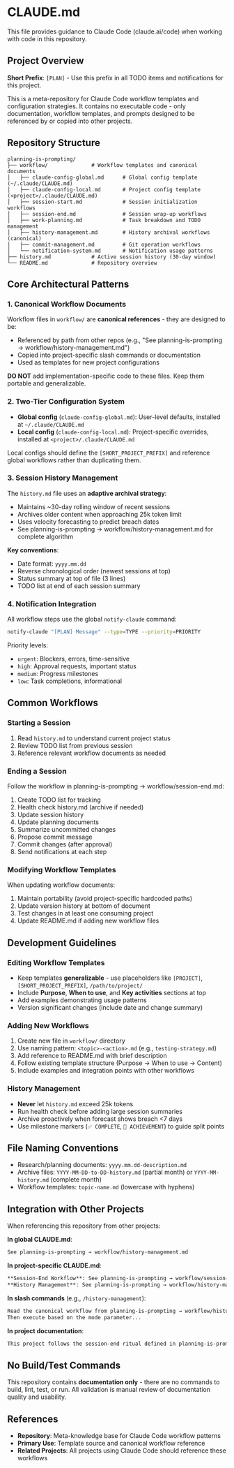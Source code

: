 # CLAUDE.md

This file provides guidance to Claude Code (claude.ai/code) when working with code in this repository.

## Project Overview

**Short Prefix**: `[PLAN]` - Use this prefix in all TODO items and notifications for this project.

This is a meta-repository for Claude Code workflow templates and configuration strategies. It contains no executable code - only documentation, workflow templates, and prompts designed to be referenced by or copied into other projects.

## Repository Structure

```
planning-is-prompting/
├── workflow/              # Workflow templates and canonical documents
│   ├── claude-config-global.md      # Global config template (~/.claude/CLAUDE.md)
│   ├── claude-config-local.md       # Project config template (<project>/.claude/CLAUDE.md)
│   ├── session-start.md             # Session initialization workflows
│   ├── session-end.md               # Session wrap-up workflows
│   ├── work-planning.md             # Task breakdown and TODO management
│   ├── history-management.md        # History archival workflows (canonical)
│   ├── commit-management.md         # Git operation workflows
│   └── notification-system.md       # Notification usage patterns
├── history.md             # Active session history (30-day window)
└── README.md              # Repository overview
```

## Core Architectural Patterns

### 1. Canonical Workflow Documents

Workflow files in `workflow/` are **canonical references** - they are designed to be:
- Referenced by path from other repos (e.g., "See planning-is-prompting → workflow/history-management.md")
- Copied into project-specific slash commands or documentation
- Used as templates for new project configurations

**DO NOT** add implementation-specific code to these files. Keep them portable and generalizable.

### 2. Two-Tier Configuration System

- **Global config** (`claude-config-global.md`): User-level defaults, installed at `~/.claude/CLAUDE.md`
- **Local config** (`claude-config-local.md`): Project-specific overrides, installed at `<project>/.claude/CLAUDE.md`

Local configs should define the `[SHORT_PROJECT_PREFIX]` and reference global workflows rather than duplicating them.

### 3. Session History Management

The `history.md` file uses an **adaptive archival strategy**:
- Maintains ~30-day rolling window of recent sessions
- Archives older content when approaching 25k token limit
- Uses velocity forecasting to predict breach dates
- See planning-is-prompting → workflow/history-management.md for complete algorithm

**Key conventions**:
- Date format: `yyyy.mm.dd`
- Reverse chronological order (newest sessions at top)
- Status summary at top of file (3 lines)
- TODO list at end of each session summary

### 4. Notification Integration

All workflow steps use the global `notify-claude` command:
```bash
notify-claude "[PLAN] Message" --type=TYPE --priority=PRIORITY
```

Priority levels:
- `urgent`: Blockers, errors, time-sensitive
- `high`: Approval requests, important status
- `medium`: Progress milestones
- `low`: Task completions, informational

## Common Workflows

### Starting a Session

1. Read `history.md` to understand current project status
2. Review TODO list from previous session
3. Reference relevant workflow documents as needed

### Ending a Session

Follow the workflow in planning-is-prompting → workflow/session-end.md:
1. Create TODO list for tracking
2. Health check history.md (archive if needed)
3. Update session history
4. Update planning documents
5. Summarize uncommitted changes
6. Propose commit message
7. Commit changes (after approval)
8. Send notifications at each step

### Modifying Workflow Templates

When updating workflow documents:
1. Maintain portability (avoid project-specific hardcoded paths)
2. Update version history at bottom of document
3. Test changes in at least one consuming project
4. Update README.md if adding new workflow files

## Development Guidelines

### Editing Workflow Templates

- Keep templates **generalizable** - use placeholders like `[PROJECT]`, `[SHORT_PROJECT_PREFIX]`, `/path/to/project/`
- Include **Purpose**, **When to use**, and **Key activities** sections at top
- Add examples demonstrating usage patterns
- Version significant changes (include date and change summary)

### Adding New Workflows

1. Create new file in `workflow/` directory
2. Use naming pattern: `<topic>-<action>.md` (e.g., `testing-strategy.md`)
3. Add reference to README.md with brief description
4. Follow existing template structure (Purpose → When to use → Content)
5. Include examples and integration points with other workflows

### History Management

- **Never** let `history.md` exceed 25k tokens
- Run health check before adding large session summaries
- Archive proactively when forecast shows breach <7 days
- Use milestone markers (`✅ COMPLETE`, `🎯 ACHIEVEMENT`) to guide split points

## File Naming Conventions

- Research/planning documents: `yyyy.mm.dd-description.md`
- Archive files: `YYYY-MM-DD-to-DD-history.md` (partial month) or `YYYY-MM-history.md` (complete month)
- Workflow templates: `topic-name.md` (lowercase with hyphens)

## Integration with Other Projects

When referencing this repository from other projects:

**In global CLAUDE.md**:
```markdown
See planning-is-prompting → workflow/history-management.md
```

**In project-specific CLAUDE.md**:
```markdown
**Session-End Workflow**: See planning-is-prompting → workflow/session-end.md
**History Management**: See planning-is-prompting → workflow/history-management.md
```

**In slash commands** (e.g., `/history-management`):
```markdown
Read the canonical workflow from planning-is-prompting → workflow/history-management.md
Then execute based on the mode parameter...
```

**In project documentation**:
```markdown
This project follows the session-end ritual defined in planning-is-prompting → workflow/session-end.md
```

## No Build/Test Commands

This repository contains **documentation only** - there are no commands to build, lint, test, or run. All validation is manual review of documentation quality and usability.

## References

- **Repository**: Meta-knowledge base for Claude Code workflow patterns
- **Primary Use**: Template source and canonical workflow reference
- **Related Projects**: All projects using Claude Code should reference these workflows
